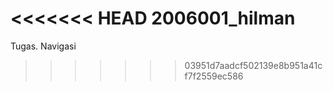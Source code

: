 <<<<<<< HEAD
2006001_hilman
=======
Tugas. Navigasi
>>>>>>> 03951d7aadcf502139e8b951a41cf7f2559ec586
